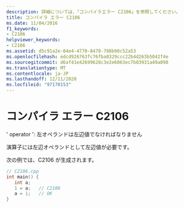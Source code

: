 ```yaml
---
description: 詳細については、「コンパイラエラー C2106」を参照してください。
title: コンパイラ エラー C2106
ms.date: 11/04/2016
f1_keywords:
- C2106
helpviewer_keywords:
- C2106
ms.assetid: d5c91a2e-04e4-4770-8478-788b98c52a53
ms.openlocfilehash: edcd926763fc76fba0329ccc22b4d263b5042f4e
ms.sourcegitcommit: d6af41e42699628c3e2e6063ec7b03931a49a098
ms.translationtype: MT
ms.contentlocale: ja-JP
ms.lasthandoff: 12/11/2020
ms.locfileid: "97170153"
---
```

# <a name="compiler-error-c2106"></a>コンパイラ エラー C2106

' operator ': 左オペランドは左辺値でなければなりません

演算子には左辺オペランドとして左辺値が必要です。

次の例では、C2106 が生成されます。

```cpp
// C2106.cpp
int main() {
   int a;
   1 = a;   // C2106
   a = 1;   // OK
}
```
